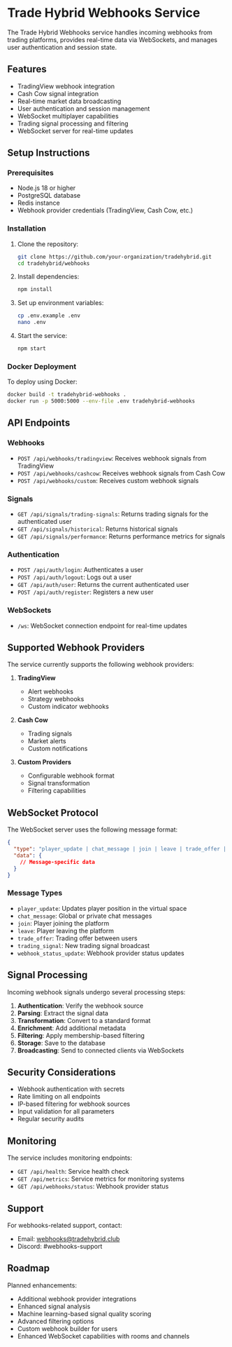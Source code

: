 # Trade Hybrid Webhooks Service

The Trade Hybrid Webhooks service handles incoming webhooks from trading platforms, provides real-time data via WebSockets, and manages user authentication and session state.

## Features

- TradingView webhook integration
- Cash Cow signal integration
- Real-time market data broadcasting
- User authentication and session management
- WebSocket multiplayer capabilities
- Trading signal processing and filtering
- WebSocket server for real-time updates

## Setup Instructions

### Prerequisites

- Node.js 18 or higher
- PostgreSQL database
- Redis instance
- Webhook provider credentials (TradingView, Cash Cow, etc.)

### Installation

1. Clone the repository:
   ```bash
   git clone https://github.com/your-organization/tradehybrid.git
   cd tradehybrid/webhooks
   ```

2. Install dependencies:
   ```bash
   npm install
   ```

3. Set up environment variables:
   ```bash
   cp .env.example .env
   nano .env
   ```

4. Start the service:
   ```bash
   npm start
   ```

### Docker Deployment

To deploy using Docker:

```bash
docker build -t tradehybrid-webhooks .
docker run -p 5000:5000 --env-file .env tradehybrid-webhooks
```

## API Endpoints

### Webhooks

- `POST /api/webhooks/tradingview`: Receives webhook signals from TradingView
- `POST /api/webhooks/cashcow`: Receives webhook signals from Cash Cow
- `POST /api/webhooks/custom`: Receives custom webhook signals

### Signals

- `GET /api/signals/trading-signals`: Returns trading signals for the authenticated user
- `GET /api/signals/historical`: Returns historical signals
- `GET /api/signals/performance`: Returns performance metrics for signals

### Authentication

- `POST /api/auth/login`: Authenticates a user
- `POST /api/auth/logout`: Logs out a user
- `GET /api/auth/user`: Returns the current authenticated user
- `POST /api/auth/register`: Registers a new user

### WebSockets

- `/ws`: WebSocket connection endpoint for real-time updates

## Supported Webhook Providers

The service currently supports the following webhook providers:

1. **TradingView**
   - Alert webhooks
   - Strategy webhooks
   - Custom indicator webhooks

2. **Cash Cow**
   - Trading signals
   - Market alerts
   - Custom notifications

3. **Custom Providers**
   - Configurable webhook format
   - Signal transformation
   - Filtering capabilities

## WebSocket Protocol

The WebSocket server uses the following message format:

```json
{
  "type": "player_update | chat_message | join | leave | trade_offer | friend_request | friend_response | voice_status | voice_data | ping | user_status | social_activity | trading_signal | webhook_status_update",
  "data": {
    // Message-specific data
  }
}
```

### Message Types

- `player_update`: Updates player position in the virtual space
- `chat_message`: Global or private chat messages
- `join`: Player joining the platform
- `leave`: Player leaving the platform
- `trade_offer`: Trading offer between users
- `trading_signal`: New trading signal broadcast
- `webhook_status_update`: Webhook provider status updates

## Signal Processing

Incoming webhook signals undergo several processing steps:

1. **Authentication**: Verify the webhook source
2. **Parsing**: Extract the signal data
3. **Transformation**: Convert to a standard format
4. **Enrichment**: Add additional metadata
5. **Filtering**: Apply membership-based filtering
6. **Storage**: Save to the database
7. **Broadcasting**: Send to connected clients via WebSockets

## Security Considerations

- Webhook authentication with secrets
- Rate limiting on all endpoints
- IP-based filtering for webhook sources
- Input validation for all parameters
- Regular security audits

## Monitoring

The service includes monitoring endpoints:

- `GET /api/health`: Service health check
- `GET /api/metrics`: Service metrics for monitoring systems
- `GET /api/webhooks/status`: Webhook provider status

## Support

For webhooks-related support, contact:
- Email: webhooks@tradehybrid.club
- Discord: #webhooks-support

## Roadmap

Planned enhancements:

- Additional webhook provider integrations
- Enhanced signal analysis
- Machine learning-based signal quality scoring
- Advanced filtering options
- Custom webhook builder for users
- Enhanced WebSocket capabilities with rooms and channels